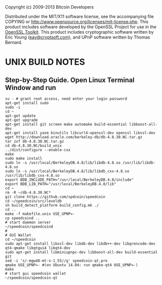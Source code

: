 Copyright (c) 2009-2013 Bitcoin Developers

Distributed under the MIT/X11 software license, see the accompanying
file COPYING or http://www.opensource.org/licenses/mit-license.php.
This product includes software developed by the OpenSSL Project for use in the [OpenSSL Toolkit](http://www.openssl.org/). This product includes
cryptographic software written by Eric Young ([eay@cryptsoft.com](mailto:eay@cryptsoft.com)), and UPnP software written by Thomas Bernard.

UNIX BUILD NOTES
====================

Step-by-Step Guide. Open Linux Terminal Window and run
---------------------

	su - # grant root access, need enter your login password
	apt-get install sudo
	sudo -i
	cd ~ 
	apt-get update
	apt-get upgrade
	apt-get install git screen make automake build-essential libboost-all-dev
	apt-get install yasm binutils libcurl4-openssl-dev openssl libssl-dev 
	wget http://download.oracle.com/berkeley-db/db-4.8.30.NC.tar.gz
	tar zxf db-4.8.30.NC.tar.gz
	cd db-4.8.30.NC/build_unix
	../dist/configure --enable-cxx
	make
	sudo make install
	sudo ln -s /usr/local/BerkeleyDB.4.8/lib/libdb-4.8.so /usr/lib/libdb-4.8.so
	sudo ln -s /usr/local/BerkeleyDB.4.8/lib/libdb_cxx-4.8.so /usr/lib/libdb_cxx-4.8.so
	export BDB_INCLUDE_PATH="/usr/local/BerkeleyDB.4.8/include"
	export BDB_LIB_PATH="/usr/local/BerkeleyDB.4.8/lib"
	cd ~ 
	rm -R ~/db-4.8.30.NC*
	git clone https://github.com/spdcoin/speedcoin 
	cd ~/speedcoin/src/leveldb 
	sh build_detect_platform build_config.mk ./ 
	cd .. 
	make -f makefile.unix USE_UPNP=- 
	cp speedcoind .. 
	# start daemon server
	~/speedcoin/speedcoind 
	#
	# GUI Wallet	
	cd ~/speedcoin
	sudo apt-get install libssl-dev libdb-dev libdb++-dev libqrencode-dev qt4-qmake libqtgui4 libqt4-dev
	sudo apt-get install libminiupnpc-dev libboost-all-dev build-essential git 
	sed -i 's/-mgw48-mt-s-1_55//g' speedcoin-qt.pro
	qmake USE_UPNP=- #(on Ubuntu 14.04: run qmake-qt4 USE_UPNP=-)
	make
	# start gui speedcoin wallet
	~/speedcoin/speedcoin-qt 
